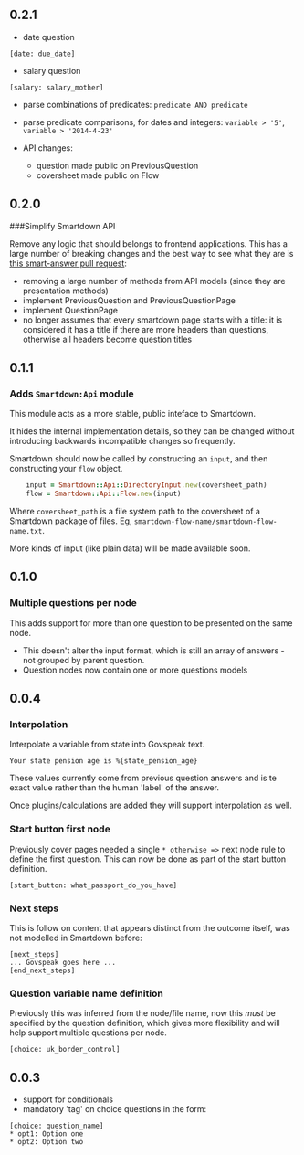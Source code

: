 ## 0.2.1

* date question

```[date: due_date]```

* salary question

```[salary: salary_mother]```

* parse combinations of predicates: ```predicate AND predicate```

* parse predicate comparisons, for dates and integers: ```variable > '5'```, ```variable > '2014-4-23'```

* API changes:
  - question made public on PreviousQuestion
  - coversheet made public on Flow

## 0.2.0

###Simplify Smartdown API

Remove any logic that should belongs to frontend applications. This has a large number of breaking changes and the best way to see what they are is [this smart-answer pull request](https://github.com/alphagov/smart-answers/pull/1079/files
):
* removing a large number of methods from API models (since they are presentation methods)
* implement PreviousQuestion and PreviousQuestionPage
* implement QuestionPage
* no longer assumes that every smartdown page starts with a title: it is considered it has a title if there are more headers than questions, otherwise all headers become question titles

## 0.1.1

### Adds `Smartdown:Api` module

This module acts as a more stable, public inteface to Smartdown.

It hides the internal implementation details, so they can be changed without
introducing backwards incompatible changes so frequently.

Smartdown should now be called by constructing an `input`, and then constructing
your `flow` object.

```ruby
    input = Smartdown::Api::DirectoryInput.new(coversheet_path)
    flow = Smartdown::Api::Flow.new(input)
```

Where `coversheet_path` is a file system path to the coversheet of a Smartdown
package of files. Eg, `smartdown-flow-name/smartdown-flow-name.txt`.

More kinds of input (like plain data) will be made available soon.

## 0.1.0

### Multiple questions per node

This adds support for more than one question to be presented on the same node.

* This doesn't alter the input format, which is still an array of answers - not
grouped by parent question.
* Question nodes now contain one or more questions models


## 0.0.4

### Interpolation

Interpolate a variable from state into Govspeak text.

```
Your state pension age is %{state_pension_age}
```

These values currently come from previous question answers and is te exact value
rather than the human 'label' of the answer.

Once plugins/calculations are added they will support interpolation as well.

### Start button first node

Previously cover pages needed a single `* otherwise =>` next node rule to define
the first question. This can now be done as part of the start button definition.

```
[start_button: what_passport_do_you_have]
```

### Next steps

This is follow on content that appears distinct from the outcome itself, was not
modelled in Smartdown before:

```
[next_steps]
... Govspeak goes here ...
[end_next_steps]
```

### Question variable name definition

Previously this was inferred from the node/file name, now this _must_ be
specified by the question definition, which gives more flexibility and will help
support multiple questions per node.

```
[choice: uk_border_control]
```




## 0.0.3

* support for conditionals
* mandatory 'tag' on choice questions in the form:

```
[choice: question_name]
* opt1: Option one
* opt2: Option two
```
